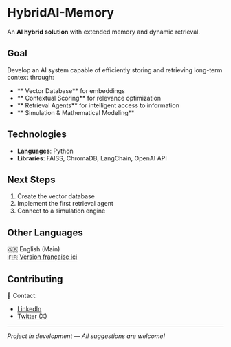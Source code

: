 # HybridAI-Memory   
An **AI hybrid solution** with extended memory and dynamic retrieval.  

## Goal  
Develop an AI system capable of efficiently storing and retrieving long-term context through:  
- ** Vector Database** for embeddings  
- ** Contextual Scoring** for relevance optimization  
- ** Retrieval Agents** for intelligent access to information  
- ** Simulation & Mathematical Modeling**  

## Technologies  
- **Languages**: Python  
- **Libraries**: FAISS, ChromaDB, LangChain, OpenAI API  

## Next Steps  
1. Create the vector database  
2. Implement the first retrieval agent  
3. Connect to a simulation engine  

## Other Languages  
🇬🇧 English (Main)  
🇫🇷 [Version française ici](README_FR.md)  

## Contributing  
📩 Contact:  
- [LinkedIn](https://www.linkedin.com/in/andr%C3%A9a-gadal?utm_source=share&utm_campaign=share_via&utm_content=profile&utm_medium=ios_app)  
- [Twitter (X)](https://x.com/exybris?s=21&t=iHnL1Pg5w1apt7AIWil3TA)   

---  
*Project in development — All suggestions are welcome!*
